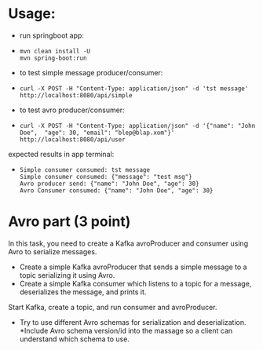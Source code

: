 # Usage:

* run springboot app:
 * ```
   mvn clean install -U
   mvn spring-boot:run
   ``` 
* to test simple message producer/consumer:
 * ```
   curl -X POST -H "Content-Type: application/json" -d 'tst message' http://localhost:8080/api/simple
   ```

* to test avro producer/consumer:
 * ```
   curl -X POST -H "Content-Type: application/json" -d '{"name": "John Doe",  "age": 30, "email": "blep@blap.xom"}' http://localhost:8080/api/user
   ```

expected results in app terminal:
* ```
  Simple consumer consumed: tst message
  Simple consumer consumed: {"message": "test msg"}
  Avro producer send: {"name": "John Doe", "age": 30}
  Avro Consumer consumed: {"name": "John Doe", "age": 30}
  ```

# Avro part (3 point)
In this task, you need to create a Kafka avroProducer and consumer using Avro to serialize messages.

* Create a simple Kafka avroProducer that sends a simple message to a topic serializing it using Avro.
* Create a simple Kafka consumer which listens to a topic for a message, deserializes the message, and prints it.
 
Start Kafka, create a topic, and run consumer and avroProducer.
* Try to use different Avro schemas for serialization and deserialization. 
  *Include Avro schema version/id into the massage so a client can understand which schema to use.
